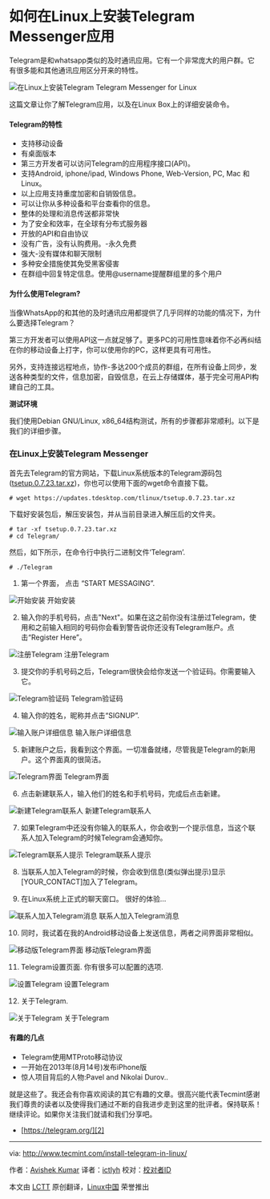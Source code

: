 如何在Linux上安装Telegram Messenger应用
================================================================================
Telegram是和whatsapp类似的及时通讯应用。它有一个非常庞大的用户群。它有很多能和其他通讯应用区分开来的特性。

![在Linux上安装Telegram](http://www.tecmint.com/wp-content/uploads/2015/03/Install-Telegram-in-Linux.png)
Telegram Messenger for Linux

这篇文章让你了解Telegram应用，以及在Linux Box上的详细安装命令。

#### Telegram的特性 ####

- 支持移动设备
- 有桌面版本
- 第三方开发者可以访问Telegram的应用程序接口(API)。
- 支持Android, iphone/ipad, Windows Phone, Web-Version, PC, Mac 和 Linux。
- 以上应用支持重度加密和自销毁信息。
- 可以让你从多种设备和平台查看你的信息。
- 整体的处理和消息传送都非常快
- 为了安全和效率，在全球有分布式服务器
- 开放的API和自由协议
- 没有广告，没有认购费用。-永久免费
- 强大-没有媒体和聊天限制
- 多种安全措施使其免受黑客侵害
- 在群组中回复特定信息。使用@username提醒群组里的多个用户

#### 为什么使用Telegram? ####

当像WhatsApp的和其他的及时通讯应用都提供了几乎同样的功能的情况下，为什么要选择Telegram？

第三方开发者可以使用API这一点就足够了。更多PC的可用性意味着你不必再纠结在你的移动设备上打字，你可以使用你的PC，这样更具有可用性。

另外，支持连接远程地点，协作-多达200个成员的群组，在所有设备上同步，发送各种类型的文件，信息加密，自毁信息，在云上存储媒体，基于完全可用API构建自己的工具。

**测试环境**

我们使用Debian GNU/Linux, x86_64结构测试，所有的步骤都非常顺利。以下是我们的详细步骤。

### 在Linux上安装Telegram Messenger ###

首先去Telegram的官方网站，下载Linux系统版本的Telegram源码包([tsetup.0.7.23.tar.xz][1])，你也可以使用下面的wget命令直接下载。

    # wget https://updates.tdesktop.com/tlinux/tsetup.0.7.23.tar.xz

下载好安装包后，解压安装包，并从当前目录进入解压后的文件夹。

    # tar -xf tsetup.0.7.23.tar.xz 
    # cd Telegram/

然后，如下所示，在命令行中执行二进制文件‘Telegram’.

    # ./Telegram

1. 第一个界面， 点击 “START MESSAGING”.

![开始安装](http://www.tecmint.com/wp-content/uploads/2015/03/Start-Messaging.jpeg)
开始安装

2. 输入你的手机号码，点击"Next"。如果在这之前你没有注册过Telegram，使用和之前输入相同的号码你会看到警告说你还没有Telegram账户。点击“Register Here”。

![注册Telegram](http://www.tecmint.com/wp-content/uploads/2015/03/Telegram-Register.png)
注册Telegram

3. 提交你的手机号码之后，Telegram很快会给你发送一个验证码。你需要输入它。

![Telegram验证码](http://www.tecmint.com/wp-content/uploads/2015/03/Telegram-Verfication-Code.png)
Telegram验证码

4. 输入你的姓名，昵称并点击“SIGNUP”.

![输入账户详细信息](http://www.tecmint.com/wp-content/uploads/2015/03/Enter-Account-Details.jpeg)
输入账户详细信息

5. 新建账户之后，我看到这个界面。一切准备就绪，尽管我是Telegram的新用户。这个界面真的很简洁。

![Telegram界面](http://www.tecmint.com/wp-content/uploads/2015/03/Telegram-Interface.jpeg)
Telegram界面

6. 点击新建联系人，输入他们的姓名和手机号码，完成后点击新建。

![新建Telegram联系人](http://www.tecmint.com/wp-content/uploads/2015/03/Add-New-Telegram-Contact.png)
新建Telegram联系人

7. 如果Telegram中还没有你输入的联系人，你会收到一个提示信息，当这个联系人加入Telegram的时候Telegram会通知你。

![Telegram联系人提示](http://www.tecmint.com/wp-content/uploads/2015/03/Telegram-Contact-Notification.jpeg)
Telegram联系人提示

8. 当联系人加入Telegram的时候，你会收到信息(类似弹出提示)显示[YOUR_CONTACT]加入了Telegram。

9. 在Linux系统上正式的聊天窗口。 很好的体验…

![联系人加入Telegram消息](http://www.tecmint.com/wp-content/uploads/2015/03/Telegram-Contact-Join-Message.jpeg)
联系人加入Telegram消息

10. 同时，我试着在我的Android移动设备上发送信息，两者之间界面非常相似。

![移动版Telegram界面](http://www.tecmint.com/wp-content/uploads/2015/03/Telegram-Mobile-Interface.png)
移动版Telegram界面

11. Telegram设置页面. 你有很多可以配置的选项.

![设置Telegram](http://www.tecmint.com/wp-content/uploads/2015/03/Telegram-Settings.png)
设置Telegram

12. 关于Telegram.

![关于Telegram](http://www.tecmint.com/wp-content/uploads/2015/03/About-Telegram.jpeg)
关于Telegram

#### 有趣的几点 ####

- Telegram使用MTProto移动协议
- 一开始在2013年(8月14号)发布iPhone版
- 惊人项目背后的人物:Pavel and Nikolai Durov..

就是这些了。我还会有你喜欢阅读的其它有趣的文章。很高兴能代表Tecmint感谢我们尊贵的读者以及使得我们通过不断的自我进步走到这里的批评者。保持联系！继续评论。如果你关注我们就请和我们分享吧。 

- [https://telegram.org/][2]

--------------------------------------------------------------------------------

via: http://www.tecmint.com/install-telegram-in-linux/

作者：[Avishek Kumar][a]
译者：[ictlyh](https://github.com/ictlyh)
校对：[校对者ID](https://github.com/校对者ID)

本文由 [LCTT](https://github.com/LCTT/TranslateProject) 原创翻译，[Linux中国](http://linux.cn/) 荣誉推出

[a]:http://www.tecmint.com/author/avishek/
[1]:https://tdesktop.com/linux
[2]:https://telegram.org/